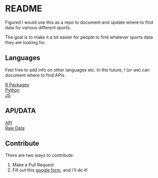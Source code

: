 # README 

Figured I would use this as a repo to document and update where to find data for various different sports.

The goal is to make it a bit easier for people to find whatever sports data they are looking for. 

## Languages 

Feel free to add info on other languages etc. In the future, I (or we) can document where to find APIs. 

[R Packages](R/Data.md)  
[Python](Python/Data.md)   
[JS](JS/Data.md)  

## API/DATA

[API](API/Data.md)  
[Raw Data](Raw_Data/Data.md)

## Contribute

There are two ways to contribute:

1) Make a Pull Request
2) Fill out this [google form](https://docs.google.com/forms/d/e/1FAIpQLSdaTujrZUEk21sVSuJTyZjAuWSDlg-fj-R12-oyX75VmeFzTg/viewform?usp=sf_link), and i'll do it!
